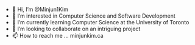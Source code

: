 - 👋 Hi, I’m @Minjun1Kim
- 👀 I’m interested in Computer Science and Software Development
- 🌱 I’m currently learning Computer Science at the University of Toronto
- 💞️ I’m looking to collaborate on an intriguing project
- 📫 How to reach me ... minjunkim.ca

<!---
Minjun1Kim/Minjun1Kim is a ✨ special ✨ repository because its `README.md` (this file) appears on your GitHub profile.
You can click the Preview link to take a look at your changes.
--->
